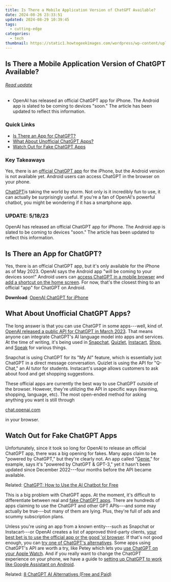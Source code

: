 ```yaml
---
title: Is There a Mobile Application Version of ChatGPT Available?
date: 2024-08-26 23:33:51
updated: 2024-08-29 10:39:45
tags:
  - cutting-edge
categories:
  - tech
thumbnail: https://static1.howtogeekimages.com/wordpress/wp-content/uploads/2023/03/ChatGPT-app.jpg
---
```


## Is There a Mobile Application Version of ChatGPT Available?

###### [Read update](https://twitter-videos.techidaily.com/new-2024-approved-digital-dialogue-diaries-the-full-year-tweets-summary/) 

* OpenAI has released an official ChatGPT app for iPhone. The Android app is slated to be coming to devices "soon." The article has been updated to reflect this information.

### Quick Links

* [Is There an App for ChatGPT?](https://unlock-android.techidaily.com/unlock-your-infinix-note-30-pro-phone-with-ease-the-3-best-lock-screen-removal-tools-by-drfone-android/)
* [What About Unofficial ChatGPT Apps?](https://change-location.techidaily.com/in-2024-here-are-some-pro-tips-for-pokemon-go-pvp-battles-on-vivo-x100-pro-drfone-by-drfone-virtual-android/)
* [Watch Out for Fake ChatGPT Apps](https://some-techniques.techidaily.com/new-how-to-communicate-with-youtube-subscribers/)

### Key Takeaways

 Yes, there is an [official ChatGPT app](https://apps.apple.com/us/app/openai-chatgpt/id6448311069) for the iPhone, but the Android version is not available yet. Android users can access ChatGPT in the browser on your phone.

[ChatGPT](https://smart-video-editing.techidaily.com/new-how-to-find-free-sites-for-sound-effect-and-add-them-in-final-cut-pro-for-2024/)is taking the world by storm. Not only is it incredibly fun to use, it can actually be surprisingly useful. If you're a fan of OpenAI's powerful chatbot, you might be wondering if it has a smartphone app.

###  UPDATE: 5/18/23

 OpenAI has released an official ChatGPT app for iPhone. The Android app is slated to be coming to devices "soon." The article has been updated to reflect this information.

##  Is There an App for ChatGPT?

 Yes, there is an official ChatGPT app, but it's only available for the iPhone as of May 2023\. OpenAI says the Android app "will be coming to your devices soon!" Android users can [access ChatGPT in a mobile browser](https://change-location.techidaily.com/in-2024-a-working-guide-for-pachirisu-pokemon-go-map-on-samsung-galaxy-a15-4g-drfone-by-drfone-virtual-android/) and [add a shortcut on the home screen](https://facebook-video-content.techidaily.com/new-2024-approved-methods-for-a-no-ads-experience-on-social-platforms/). For now, that's the closest thing to an official "app" for ChatGPT on Android.

**Download**: [OpenAI ChatGPT for iPhone](https://apps.apple.com/us/app/openai-chatgpt/id6448311069) 

##  What About Unofficial ChatGPT Apps?

 The long answer is that you can use ChatGPT in some apps---well, kind of. [OpenAI released a public API for ChatGPT in March 2023](https://program-issues.techidaily.com/roblox-launch-woes-master-these-fixes-for-a-smooth-gaming-experience/). That means anyone can integrate ChatGPT's AI language model into apps and services. At the time of writing, it's being used in [Snapchat](https://snap.com/en-US), [Quizlet](https://quizlet.com/labs/qchat), [Instacart](https://instacart.oloiyb.net/c/156932/415056/7412?subId1=htg&subId2=876573&sharedid=&u=https%3A%2F%2Fwww.instacart.com%2F&subid3=xid:fr1678824453aaa), [Shop](https://shop.app/), and [Speak](https://www.speak.com/) for various things.

 Snapchat is using ChatGPT for its "My AI" feature, which is essentially just ChatGPT in a direct message conversation. Quizlet is using the API for "Q-Chat," an AI tutor for students. Instacart's usage allows customers to ask about food and get shopping suggestions.

 These official apps are currently the best way to use ChatGPT outside of the browser. However, they're utilizing the API in specific ways (learning, shopping, language, etc). The most open-ended method for asking anything you want is still through [](https://chat.openai.com/)

[chat.openai.com](https://chat.openai.com/)

[](https://chat.openai.com/) in your browser.

##  Watch Out for Fake ChatGPT Apps

 Unfortunately, since it took so long for OpenAI to release an official ChatGPT app, there was a big opening for fakes. Many apps claim to be "powered by ChatGPT," but they're clearly not. An app called "[Genie](https://www.anrdoezrs.net/links/3607085/type/dlg/sid/UUhtgUeUpU202397/https://play.google.com/store/apps/details?id=co.appnation.geniechat)," for example, says it's "powered by ChatGPT & GPT-3," yet it hasn't been updated since December 2022---four months before the API became available.

Related: [ChatGPT: How to Use the AI Chatbot for Free](https://extra-resources.techidaily.com/new-capture-clarity-editing-insights-for-professional-results/) 

 This is a big problem with ChatGPT apps. At the moment, it's difficult to differentiate between real and [fake ChatGPT apps](https://sim-unlock.techidaily.com/network-locked-sim-card-inserted-on-your-oneplus-phone-unlock-it-now-by-drfone-android/). There are hundreds of apps claiming to use the ChatGPT and other GPT APIs---and some may actually be true---but many of them are lying. Plus, they're full of ads and scummy subscription plans.

 Unless you're using an app from a known entity---such as Snapchat or Instacart---or OpenAI creates a list of approved third-party clients, [your best bet is to use the official app or the good 'ol browser](https://eaxpv-info.techidaily.com/new-in-2024-crafting-effective-youtube-thumbnails-and-banners/). If that's not good enough, you can [try one of ChatGPT's alternatives](https://screen-mirroring-recording.techidaily.com/in-2024-3-must-know-methods-to-record-on-your-ipad/). Some apps using ChatGPT's API are worth a try, like Petey which lets you [use ChatGPT on your Apple Watch](https://fox-cloud.techidaily.com/new-step-by-step-process-for-gradual-audio-fading-in-premiere/). And if you really want to change the ChatGPT experience on your phone, we have a guide to [setting up ChatGPT to work like Google Assistant on Android](https://youtube-docs.techidaily.com/024-approved-elevate-views-a-guide-to-best-youtube-hash-tags/).

Related: [8 ChatGPT AI Alternatives (Free and Paid)](https://screen-mirroring-recording.techidaily.com/in-2024-3-must-know-methods-to-record-on-your-ipad/)

<ins class="adsbygoogle"
     style="display:block"
     data-ad-format="autorelaxed"
     data-ad-client="ca-pub-7571918770474297"
     data-ad-slot="1223367746"></ins>



<ins class="adsbygoogle"
     style="display:block"
     data-ad-client="ca-pub-7571918770474297"
     data-ad-slot="8358498916"
     data-ad-format="auto"
     data-full-width-responsive="true"></ins>
